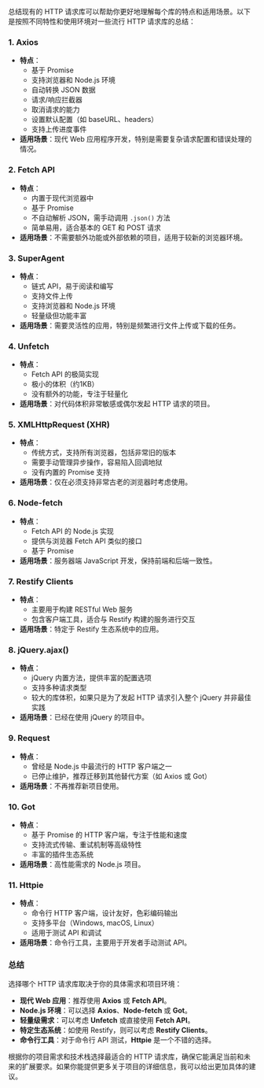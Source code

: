 总结现有的 HTTP 请求库可以帮助你更好地理解每个库的特点和适用场景。以下是按照不同特性和使用环境对一些流行 HTTP 请求库的总结：

### 1. **Axios**
- **特点**：
  - 基于 Promise
  - 支持浏览器和 Node.js 环境
  - 自动转换 JSON 数据
  - 请求/响应拦截器
  - 取消请求的能力
  - 设置默认配置（如 baseURL、headers）
  - 支持上传进度事件
- **适用场景**：现代 Web 应用程序开发，特别是需要复杂请求配置和错误处理的情况。

### 2. **Fetch API**
- **特点**：
  - 内置于现代浏览器中
  - 基于 Promise
  - 不自动解析 JSON，需手动调用 `.json()` 方法
  - 简单易用，适合基本的 GET 和 POST 请求
- **适用场景**：不需要额外功能或外部依赖的项目，适用于较新的浏览器环境。

### 3. **SuperAgent**
- **特点**：
  - 链式 API，易于阅读和编写
  - 支持文件上传
  - 支持浏览器和 Node.js 环境
  - 轻量级但功能丰富
- **适用场景**：需要灵活性的应用，特别是频繁进行文件上传或下载的任务。

### 4. **Unfetch**
- **特点**：
  - Fetch API 的极简实现
  - 极小的体积（约1KB）
  - 没有额外的功能，专注于轻量化
- **适用场景**：对代码体积非常敏感或偶尔发起 HTTP 请求的项目。

### 5. **XMLHttpRequest (XHR)**
- **特点**：
  - 传统方式，支持所有浏览器，包括非常旧的版本
  - 需要手动管理异步操作，容易陷入回调地狱
  - 没有内置的 Promise 支持
- **适用场景**：仅在必须支持非常古老的浏览器时考虑使用。

### 6. **Node-fetch**
- **特点**：
  - Fetch API 的 Node.js 实现
  - 提供与浏览器 Fetch API 类似的接口
  - 基于 Promise
- **适用场景**：服务器端 JavaScript 开发，保持前端和后端一致性。

### 7. **Restify Clients**
- **特点**：
  - 主要用于构建 RESTful Web 服务
  - 包含客户端工具，适合与 Restify 构建的服务进行交互
- **适用场景**：特定于 Restify 生态系统中的应用。

### 8. **jQuery.ajax()**
- **特点**：
  - jQuery 内置方法，提供丰富的配置选项
  - 支持多种请求类型
  - 较大的库体积，如果只是为了发起 HTTP 请求引入整个 jQuery 并非最佳实践
- **适用场景**：已经在使用 jQuery 的项目中。

### 9. **Request**
- **特点**：
  - 曾经是 Node.js 中最流行的 HTTP 客户端之一
  - 已停止维护，推荐迁移到其他替代方案（如 Axios 或 Got）
- **适用场景**：不再推荐新项目使用。

### 10. **Got**
- **特点**：
  - 基于 Promise 的 HTTP 客户端，专注于性能和速度
  - 支持流式传输、重试机制等高级特性
  - 丰富的插件生态系统
- **适用场景**：高性能需求的 Node.js 项目。

### 11. **Httpie**
- **特点**：
  - 命令行 HTTP 客户端，设计友好，色彩编码输出
  - 支持多平台（Windows, macOS, Linux）
  - 适用于测试 API 和调试
- **适用场景**：命令行工具，主要用于开发者手动测试 API。

### 总结

选择哪个 HTTP 请求库取决于你的具体需求和项目环境：

- **现代 Web 应用**：推荐使用 **Axios** 或 **Fetch API**。
- **Node.js 环境**：可以选择 **Axios**、**Node-fetch** 或 **Got**。
- **轻量级需求**：可以考虑 **Unfetch** 或直接使用 **Fetch API**。
- **特定生态系统**：如使用 Restify，则可以考虑 **Restify Clients**。
- **命令行工具**：对于命令行 API 测试，**Httpie** 是一个不错的选择。

根据你的项目需求和技术栈选择最适合的 HTTP 请求库，确保它能满足当前和未来的扩展要求。如果你能提供更多关于项目的详细信息，我可以给出更加具体的建议。